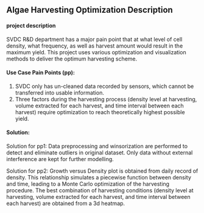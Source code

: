 ## Algae Harvesting Optimization Description
#### project description
SVDC R&D department has a major pain point that at what level of cell density, what frequency, as well as harvest amount would result in the maximum yield. This project uses various optimization and visualization methods to deliver the optimum harvesting scheme. 

#### Use Case Pain Points (pp):
1. SVDC only has un-cleaned data recorded by sensors, which cannot be transferred into usable information.
2. Three factors during the harvesting process (density level at harvesting, volume extracted for each harvest, and time interval between each harvest) require optimization to reach theoretically highest possible yield.

#### Solution:
Solution for pp1: Data preprocessing and winsorization are performed to detect and eliminate outliers in original dataset. Only data without external interference are kept for further modelling.

Solution for pp2: Growth versus Density plot is obtained from daily record of density. This relationship simulates a piecewise function between density and time, leading to a Monte Carlo optimization of the harvesting procedure. The best combination of harvesting conditions (density level at harvesting, volume extracted for each harvest, and time interval between each harvest) are obtained from a 3d heatmap.

